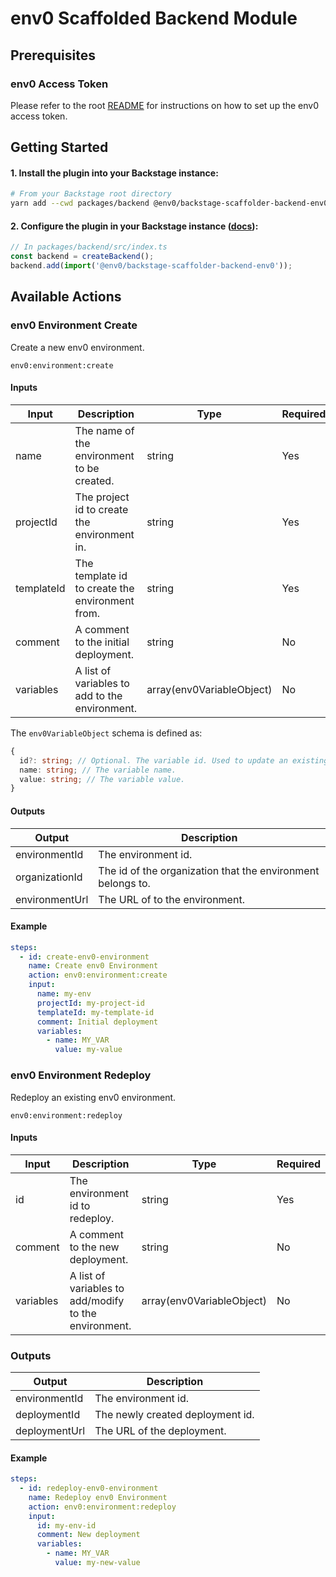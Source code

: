 # env0 Scaffolded Backend Module

## Prerequisites

### env0 Access Token

Please refer to the root [README](../../README.md#authentication) for instructions on how to set up the env0 access token.

## Getting Started

#### 1. Install the plugin into your Backstage instance:
```bash
# From your Backstage root directory
yarn add --cwd packages/backend @env0/backstage-scaffolder-backend-env0
```

#### 2. Configure the plugin in your Backstage instance ([docs](https://backstage.io/docs/features/software-templates/writing-custom-actions/#registering-custom-actions)):
```ts
// In packages/backend/src/index.ts
const backend = createBackend();
backend.add(import('@env0/backstage-scaffolder-backend-env0'));
```

## Available Actions

### env0 Environment Create

Create a new env0 environment.

`env0:environment:create`

#### Inputs

| Input       | Description                                     | Type                      | Required 
|-------------|-------------------------------------------------|---------------------------|----------|
| name        | The name of the environment to be created.      | string                    | Yes      |
| projectId   | The project id to create the environment in.    | string                    | Yes      |
| templateId  | The template id to create the environment from. | string                    | Yes      |
| comment     | A comment to the initial deployment.            | string                    | No       |
| variables   | A list of variables to add to the environment.  | array(env0VariableObject) | No       |

The `env0VariableObject` schema is defined as:
```ts
{
  id?: string; // Optional. The variable id. Used to update an existing variable.
  name: string; // The variable name.
  value: string; // The variable value.
}
```

#### Outputs
| Output         | Description                                                 | 
|----------------|-------------------------------------------------------------|
| environmentId  | The environment id.                                         | 
| organizationId | The id of the organization that the environment belongs to. | 
| environmentUrl | The URL of to the environment.                              | 

#### Example
    
```yaml
steps:
  - id: create-env0-environment
    name: Create env0 Environment
    action: env0:environment:create
    input:
      name: my-env
      projectId: my-project-id
      templateId: my-template-id
      comment: Initial deployment
      variables:
        - name: MY_VAR
          value: my-value
```

### env0 Environment Redeploy

Redeploy an existing env0 environment.

`env0:environment:redeploy`

#### Inputs

| Input     | Description                                           | Type                      | Required |
|-----------|-------------------------------------------------------|---------------------------|----------|
| id        | The environment id to redeploy.                       | string                    | Yes      |
| comment   | A comment to the new deployment.                      | string                    | No       |
| variables | A list of variables to add/modify to the environment. | array(env0VariableObject) | No       |

### Outputs

| Output         | Description                      |
|----------------|----------------------------------|
| environmentId  | The environment id.              |
| deploymentId   | The newly created deployment id. |
| deploymentUrl  | The URL of the deployment.       |

#### Example
    
```yaml
steps:
  - id: redeploy-env0-environment
    name: Redeploy env0 Environment
    action: env0:environment:redeploy
    input:
      id: my-env-id
      comment: New deployment
      variables:
        - name: MY_VAR
          value: my-new-value

```
